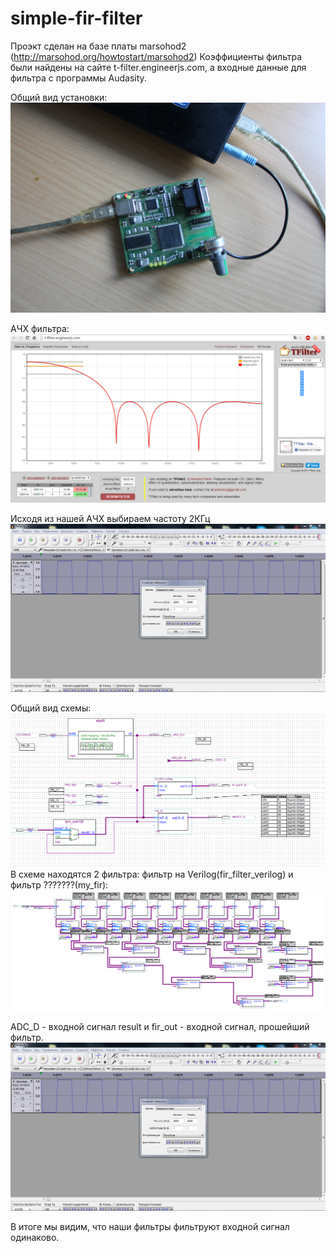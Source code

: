 # simple-fir-filter
Проэкт сделан на базе платы marsohod2 (http://marsohod.org/howtostart/marsohod2)
Коэффициенты фильтра были найдены на сайте t-filter.engineerjs.com, а входные данные для фильтра с программы Audasity.

Общий вид установки:
![Иллюстрация к проекту](https://github.com/ilya-kovach/simple-fir-filter/raw/master/pictures/plata.jpg)

АЧХ фильтра:
![Иллюстрация к проекту](https://github.com/ilya-kovach/simple-fir-filter/raw/master/pictures/coef.PNG)

Исходя из нашей АЧХ выбираем частоту 2КГц
![Иллюстрация к проекту](https://github.com/ilya-kovach/simple-fir-filter/raw/master/pictures/audasity.PNG)

Общий вид схемы:
![Иллюстрация к проекту](https://github.com/ilya-kovach/simple-fir-filter/raw/master/pictures/shema.PNG)
В схеме находятся 2 фильтра: фильтр на Verilog(fir_filter_verilog) и фильтр ???????(my_fir):
![Иллюстрация к проекту](https://github.com/ilya-kovach/simple-fir-filter/raw/master/pictures/firfilter.PNG)

ADC_D - входной сигнал
result и fir_out - входной сигнал, прошейший фильтр.
![Иллюстрация к проекту](https://github.com/ilya-kovach/simple-fir-filter/raw/master/pictures/audasity.PNG)

В итоге мы видим, что наши фильтры фильтруют входной сигнал одинаково.
